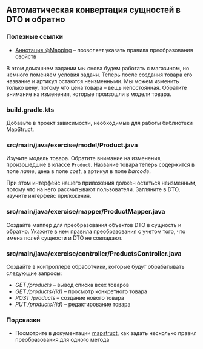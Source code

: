## Автоматическая конвертация сущностей в DTO и обратно

### Полезные ссылки

* [Аннотация @Mapping](https://mapstruct.org/documentation/stable/reference/html/#basic-mappings) – позволяет указать правила преобразования свойств

В этом домашнем задании мы снова будем работать с магазином, но немного поменяем условия задачи. Теперь после создания товара его название и артикул остаются неизменными. Мы можем изменить только цену, потому что цена товара – вещь непостоянная. Обратите внимание на изменения, которые произошли в модели товара.

### build.gradle.kts

Добавьте в проект зависимости, необходимые для работы библиотеки MapStruct.

### src/main/java/exercise/model/Product.java

Изучите модель товара. Обратите внимание на изменения, произошедшие в классе `Product`. Название товара теперь содержится в поле *name*, цена в поле *cost*, а артикул в поле *barcode*.

При этом интерфейс нашего приложения должен остаться неизменным, потому что на него рассчитывают пользователи. Загляните в DTO, изучите интерфейс приложения.

### src/main/java/exercise/mapper/ProductMapper.java

Создайте маппер для преобразования объектов DTO в сущность и обратно. Укажите в нем правила преобразования с учетом того, что имена полей сущности и DTO не совпадают.

### src/main/java/exercise/controller/ProductsController.java

Создайте в контроллере обработчики, которые будут обрабатывать следующие запросы:

* *GET /products* – вывод списка всех товаров
* *GET /products/{id}* – просмотр конкретного товара
* *POST /products* – создание нового товара
* *PUT /products/{id}* – редактирование товара

### Подсказки

* Посмотрите в документации [mapstruct](https://mapstruct.org/documentation/stable/reference/html/#basic-mappings), как задать несколько правил преобразования для одного метода
